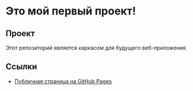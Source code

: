 # Это мой первый проект!
## Проект
Этот репозиторий является каркасом для будущего веб-приложения.
## Ссылки
- [Публичная страница на GitHub Pages](https://zverobot1k.github.io/mysleepyproject-/)